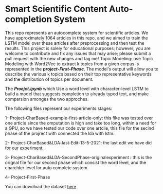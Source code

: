 # Smart Scientific Content Auto-completion System

This repo represents an autocomplete system for scientific articles. We have approximately 1064 articles in this repo, and we aimed to train the LSTM model over these articles after preprocessing and then test the results.
This project is solely for educational purposes; however, you are welcome to contribute and fix any issues that may arise; please submit a pull request with the new changes and tag me!
Topic Modeling: use Topic Modeling with Word2Vec to extract k topics from a given corpus is represented in the ***project-First-Phase***. The model's output will allow you to describe the various k topics based on their top representative keywords and the distribution of topics per document.

The ***Proejct.ipynb*** which Use a word level with character-level LSTM to build a model that suggests completion to already typed
text, and make comparsion amonges the two approches.

The following files represent our ecperiments stages:

1- Project-CharBased-example-first-article-only: this fike was tested over one article since the omputation is high and take too long, within a need for a GPU, so we have tested our code over one artcile, this file for the secind phase of the projrect with connected the lda with lstm.

2- Project-CharBased&LDA-last-Edit-13-5-2021: the last edit we have did for our experiment.

3- Project-CharBased&LDA-SecondPhase-originalexperiment : this is the orignal file for our second phase which consist the word level, and the charchter level for auto complete system.

4- Project-First-Phase 

You can download the dataset [here](https://drive.google.com/file/d/1HrbRAWal2dcc819V9XgCVnPCZzQ7P7oN/view?fbclid=IwAR06OXYZ1Dti3cL4_YSDOSOkBFUI9hK6PEQ73Td7xwpLT4Jx_HeU2yHE-H8)